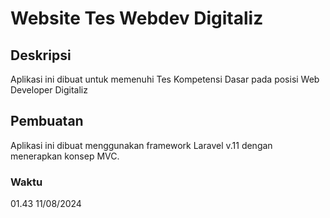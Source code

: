 # Website Tes Webdev Digitaliz
## Deskripsi
Aplikasi ini dibuat untuk memenuhi Tes Kompetensi Dasar pada posisi Web Developer Digitaliz
## Pembuatan
Aplikasi ini dibuat menggunakan framework Laravel v.11 dengan menerapkan konsep MVC.
### Waktu
01.43 11/08/2024
